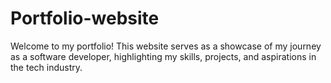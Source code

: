 # Portfolio-website
Welcome to my portfolio! This website serves as a showcase of my journey as a software developer, highlighting my skills, projects, and aspirations in the tech industry.
